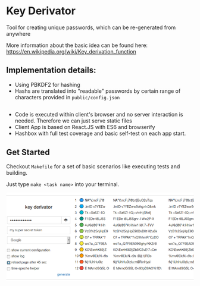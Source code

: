 # Key Derivator

Tool for creating unique passwords, which can be re-generated from anywhere

More information about the basic idea can be found here: https://en.wikipedia.org/wiki/Key_derivation_function

## Implementation details:
* Using PBKDF2 for hashing
* Hashs are translated into "readable" passwords by certain range of characters provided in `public/config.json`

##
* Code is executed within client's browser and no server interaction is needed. Therefore we can just serve static files
* Client App is based on React.JS with ES6 and browserify
* Hashbox with full test coverage and basic self-test on each app start.

## Get Started
Checkout `Makefile` for a set of basic scenarios like executing tests and building.

Just type `make <task name>` into your terminal.



![Screenshot](https://raw.githubusercontent.com/mn-io/key-derivator/master/screenshot.png)
